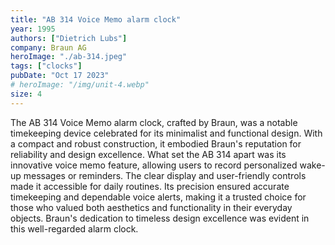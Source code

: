 ```yaml
---
title: "AB 314 Voice Memo alarm clock"
year: 1995
authors: ["Dietrich Lubs"]
company: Braun AG
heroImage: "./ab-314.jpeg"
tags: ["clocks"]
pubDate: "Oct 17 2023"
# heroImage: "/img/unit-4.webp"
size: 4
---
```


The AB 314 Voice Memo alarm clock, crafted by Braun, was a notable timekeeping device celebrated for its minimalist and functional design. With a compact and robust construction, it embodied Braun's reputation for reliability and design excellence. What set the AB 314 apart was its innovative voice memo feature, allowing users to record personalized wake-up messages or reminders. The clear display and user-friendly controls made it accessible for daily routines. Its precision ensured accurate timekeeping and dependable voice alerts, making it a trusted choice for those who valued both aesthetics and functionality in their everyday objects. Braun's dedication to timeless design excellence was evident in this well-regarded alarm clock.
